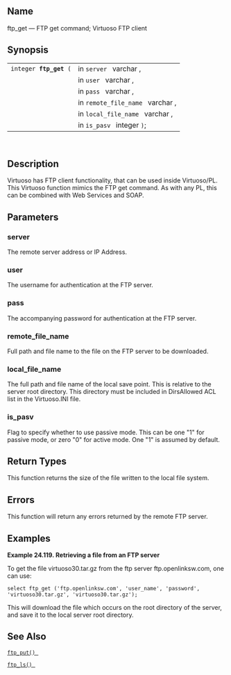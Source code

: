 <div id="fn_ftp_get" class="refentry">

<div class="titlepage">

</div>

<div class="refnamediv">

## Name

ftp_get — FTP get command; Virtuoso FTP client

</div>

<div class="refsynopsisdiv">

## Synopsis

<div id="fsyn_ftp_get" class="funcsynopsis">

|                             |                                  |
|-----------------------------|----------------------------------|
| `integer `**`ftp_get`**` (` | in `server ` varchar ,           |
|                             | in `user ` varchar ,             |
|                             | in `pass ` varchar ,             |
|                             | in `remote_file_name ` varchar , |
|                             | in `local_file_name ` varchar ,  |
|                             | in `is_pasv ` integer `)`;       |

<div class="funcprototype-spacer">

 

</div>

</div>

</div>

<div id="desc_ftp_get" class="refsect1">

## Description

Virtuoso has FTP client functionality, that can be used inside
Virtuoso/PL. This Virtuoso function mimics the FTP get command. As with
any PL, this can be combined with Web Services and SOAP.

</div>

<div id="params_ftp_get" class="refsect1">

## Parameters

<div id="id89233" class="refsect2">

### server

The remote server address or IP Address.

</div>

<div id="id89236" class="refsect2">

### user

The username for authentication at the FTP server.

</div>

<div id="id89239" class="refsect2">

### pass

The accompanying password for authentication at the FTP server.

</div>

<div id="id89242" class="refsect2">

### remote_file_name

Full path and file name to the file on the FTP server to be downloaded.

</div>

<div id="id89245" class="refsect2">

### local_file_name

The full path and file name of the local save point. This is relative to
the server root directory. This directory must be included in
DirsAllowed ACL list in the Virtuoso.INI file.

</div>

<div id="id89248" class="refsect2">

### is_pasv

Flag to specify whether to use passive mode. This can be one "1" for
passive mode, or zero "0" for active mode. One "1" is assumed by
default.

</div>

</div>

<div id="ret_ftp_get" class="refsect1">

## Return Types

This function returns the size of the file written to the local file
system.

</div>

<div id="errors_ftp_get" class="refsect1">

## Errors

This function will return any errors returned by the remote FTP server.

</div>

<div id="examples_ftp_get" class="refsect1">

## Examples

<div id="ex_ftp_get" class="example">

**Example 24.119. Retrieving a file from an FTP server**

<div class="example-contents">

To get the file virtuoso30.tar.gz from the ftp server
ftp.openlinksw.com, one can use:

``` screen
select ftp_get ('ftp.openlinksw.com', 'user_name', 'password', 'virtuoso30.tar.gz', 'virtuoso30.tar.gz');
```

This will download the file which occurs on the root directory of the
server, and save it to the local server root directory.

</div>

</div>

  

</div>

<div id="seealso_ftp_get" class="refsect1">

## See Also

<a href="fn_ftp_put.html" class="link" title="ftp_put"><code
class="function">ftp_put() </code></a>

<a href="fn_ftp_ls.html" class="link" title="ftp_ls"><code
class="function">ftp_ls() </code></a>

</div>

</div>

